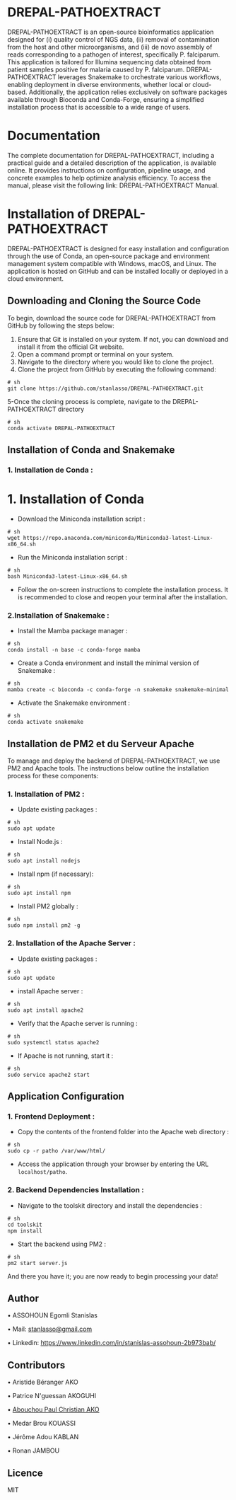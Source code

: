

# DREPAL-PATHOEXTRACT
DREPAL-PATHOEXTRACT is an open-source bioinformatics application designed for (i) quality control of NGS data, (ii) removal of contamination from the host and other microorganisms, and (iii) de novo assembly of reads corresponding to a pathogen of interest, specifically P. falciparum. This application is tailored for Illumina sequencing data obtained from patient samples positive for malaria caused by P. falciparum.
DREPAL-PATHOEXTRACT leverages Snakemake to orchestrate various workflows, enabling deployment in diverse environments, whether local or cloud-based. Additionally, the application relies exclusively on software packages available through Bioconda and Conda-Forge, ensuring a simplified installation process that is accessible to a wide range of users.


# Documentation
The complete documentation for DREPAL-PATHOEXTRACT, including a practical guide and a detailed description of the application, is available online. It provides instructions on configuration, pipeline usage, and concrete examples to help optimize analysis efficiency. To access the manual, please visit the following link: DREPAL-PATHOEXTRACT Manual.

# Installation of DREPAL-PATHOEXTRACT
DREPAL-PATHOEXTRACT is designed for easy installation and configuration through the use of Conda, an open-source package and environment management system compatible with Windows, macOS, and Linux. The application is hosted on GitHub and can be installed locally or deployed in a cloud environment.

## Downloading and Cloning the Source Code
To begin, download the source code for DREPAL-PATHOEXTRACT from GitHub by following the steps below:
1.	Ensure that Git is installed on your system. If not, you can download and install it from the official Git website.
2.	Open a command prompt or terminal on your system.
3.	Navigate to the directory where you would like to clone the project.
4.	Clone the project from GitHub by executing the following command:


```
# sh
git clone https://github.com/stanlasso/DREPAL-PATHOEXTRACT.git
```

5-Once the cloning process is complete, navigate to the DREPAL-PATHOEXTRACT directory

```
# sh
conda activate DREPAL-PATHOEXTRACT
```

## Installation of Conda and Snakemake

### 1. Installation de Conda :

# 1.	Installation of Conda
- Download the Miniconda installation script : 

```
# sh
wget https://repo.anaconda.com/miniconda/Miniconda3-latest-Linux-x86_64.sh
```

- Run the Miniconda installation script :

```
# sh
bash Miniconda3-latest-Linux-x86_64.sh
```

- Follow the on-screen instructions to complete the installation process. It is recommended to close and reopen your terminal after the installation.

### 2.Installation of Snakemake :

- Install the Mamba package manager :

```
# sh
conda install -n base -c conda-forge mamba
```

- Create a Conda environment and install the minimal version of Snakemake :

```
# sh
mamba create -c bioconda -c conda-forge -n snakemake snakemake-minimal
```

- Activate the Snakemake environment :

```
# sh
conda activate snakemake
```

## Installation de PM2 et du Serveur Apache
To manage and deploy the backend of DREPAL-PATHOEXTRACT, we use PM2 and Apache tools. The instructions below outline the installation process for these components:

### 1. Installation of PM2 :

-  Update existing packages :
```
# sh
sudo apt update
```

- Install Node.js :

```
# sh
sudo apt install nodejs
```

- Install npm (if necessary):
```
# sh
sudo apt install npm
```
- Install PM2 globally :
```
# sh
sudo npm install pm2 -g
```
### 2. Installation of the Apache Server :

- Update existing packages :

```
# sh
sudo apt update
```

- install Apache server :

```
# sh
sudo apt install apache2
```

- Verify that the Apache server is running :
```
# sh
sudo systemctl status apache2
```

- 	If Apache is not running, start it :
```
# sh
sudo service apache2 start
```

## Application Configuration

### 1. Frontend Deployment :

- Copy the contents of the frontend folder into the Apache web directory :
```
# sh
sudo cp -r patho /var/www/html/
```

- Access the application through your browser by entering the URL `localhost/patho`.
### 2.	Backend Dependencies Installation :

- Navigate to the toolskit directory and install the dependencies :
```
# sh
cd toolskit
npm install
```

- Start the backend using PM2 :
```
# sh
pm2 start server.js
```

And there you have it; you are now ready to begin processing your data!


## Author
•	ASSOHOUN Egomli Stanislas

•	Mail: stanlasso@gmail.com

•	Linkedin: https://www.linkedin.com/in/stanislas-assohoun-2b973bab/

## Contributors 
•	Aristide Béranger AKO

•	Patrice N'guessan AKOGUHI

• <a href="https://www.linkedin.com/in/paul-christian-ako-78636b122/" target="_blank">Abouchou Paul Christian AKO</a>

•	Medar Brou KOUASSI

•	Jérôme Adou KABLAN

•	Ronan JAMBOU

## Licence
MIT


